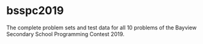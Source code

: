 # bsspc2019
The complete problem sets and test data for all 10 problems of the Bayview Secondary School Programming Contest 2019.

